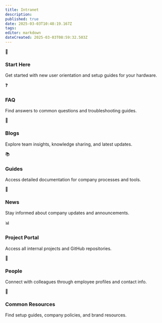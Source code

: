 ```yaml
---
title: Intranet
description: 
published: true
date: 2025-03-03T10:48:19.167Z
tags: 
editor: markdown
dateCreated: 2025-03-03T08:59:32.503Z
---
```


🚀

### Start Here

Get started with new user orientation and setup guides for your hardware.

❓

### FAQ

Find answers to common questions and troubleshooting guides.

📝

### Blogs

Explore team insights, knowledge sharing, and latest updates.

📚

### Guides

Access detailed documentation for company processes and tools.

📰

### News

Stay informed about company updates and announcements.

📊

### Project Portal

Access all internal projects and GitHub repositories.

👥

### People

Connect with colleagues through employee profiles and contact info.

🔧

### Common Resources

Find setup guides, company policies, and brand resources.